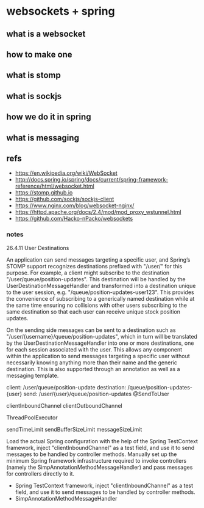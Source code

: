 # websockets + spring 



## what is a websocket

## how to make one

## what is stomp

## what is sockjs

## how we do it in spring
 
## what is messaging

## 

## refs
- https://en.wikipedia.org/wiki/WebSocket
- http://docs.spring.io/spring/docs/current/spring-framework-reference/html/websocket.html
- https://stomp.github.io
- https://github.com/sockjs/sockjs-client
- https://www.nginx.com/blog/websocket-nginx/
- https://httpd.apache.org/docs/2.4/mod/mod_proxy_wstunnel.html
- https://github.com/Hacko-nPacko/websockets


### notes
26.4.11 User Destinations

An application can send messages targeting a specific user, and Spring’s STOMP support recognizes destinations prefixed with "/user/" for this purpose. For example, a client might subscribe to the destination "/user/queue/position-updates". This destination will be handled by the UserDestinationMessageHandler and transformed into a destination unique to the user session, e.g. "/queue/position-updates-user123". This provides the convenience of subscribing to a generically named destination while at the same time ensuring no collisions with other users subscribing to the same destination so that each user can receive unique stock position updates.

On the sending side messages can be sent to a destination such as "/user/{username}/queue/position-updates", which in turn will be translated by the UserDestinationMessageHandler into one or more destinations, one for each session associated with the user. This allows any component within the application to send messages targeting a specific user without necessarily knowing anything more than their name and the generic destination. This is also supported through an annotation as well as a messaging template.

client: /user/queue/position-update
destination: /queue/position-updates-{user}
send: /user/{user}/queue/position-updates
@SendToUser


clientInboundChannel
clientOutboundChannel

ThreadPoolExecutor

sendTimeLimit
sendBufferSizeLimit
messageSizeLimit

Load the actual Spring configuration with the help of the Spring TestContext framework, inject "clientInboundChannel" as a test field, and use it to send messages to be handled by controller methods.
Manually set up the minimum Spring framework infrastructure required to invoke controllers (namely the SimpAnnotationMethodMessageHandler) and pass messages for controllers directly to it.


- Spring TestContext framework, inject "clientInboundChannel" as a test field, and use it to send messages to be handled by controller methods.
- SimpAnnotationMethodMessageHandler